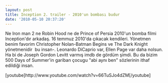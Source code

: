 ```yaml
---
layout: post
title: Inception 2. trailer - 2010'un bombası budur
date: '2010-05-10 20:37:20'
---
```


Ne Iron man 2 ne Robin Hood ne de Prince of Persia 2010'un bomba filmi Inception'dır arkadaş. 16 temmuz 2010'da çıkacak kendileri. Yönetmen benim favorim Christopher Nolan-Batman Begins ve The Dark Knight yönetmenidir  bu insan-. Leonardo DiCaprio var, Ellen Page var daha nolsun. Ha bi de Joseph Gordon Levitt varmış imdb de gördüm şimdi. Bu da bizim 500 Days of Summer'in gariban çocugu "abi aynı ben" sözlerinin ithaf edildiği insan.
<p style="text-align: left;">[youtube]http://www.youtube.com/watch?v=66TuSJo4dZM[/youtube]</p>
